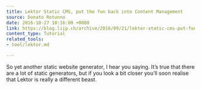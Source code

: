 ```yaml
---
title: Lektor Static CMS, put the fun back into Content Management
source: Donato Rotunno
date: 2016-10-27 10:16:00 +0000
link: https://blog.liip.ch/archive/2016/09/21/lektor-static-cms-put-fun-back-content-management.html
content_type: Tutorial
related_tools:
- tool/lektor.md

---
```

So yet another static website generator, I hear you saying. It’s true that there are a lot of static generators, but if you look a bit closer you’ll soon realise that Lektor is really a different beast.





